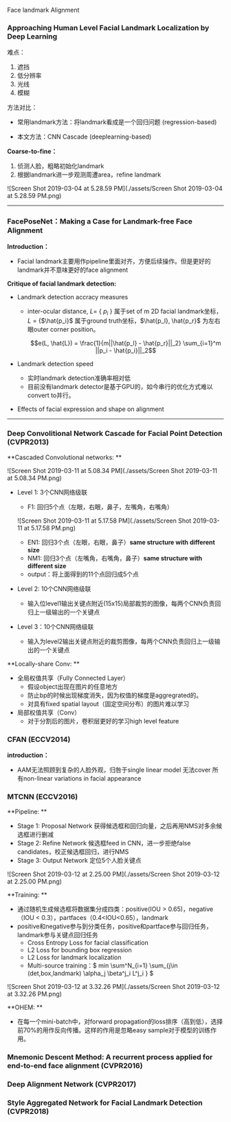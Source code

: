 Face landmark Alignment

### Approaching Human Level Facial Landmark Localization by Deep Learning

难点：

1. 遮挡
2. 低分辨率
3. 光线
4. 模糊

方法对比：

- 常用landmark方法：将landmark看成是一个回归问题 (regression-based)

- 本文方法：CNN Cascade (deeplearning-based)

**Coarse-to-fine：**

1. 侦测人脸，粗略初始化landmark
2. 根据landmark进一步观测周遭area，refine landmark

![Screen Shot 2019-03-04 at 5.28.59 PM](./assets/Screen Shot 2019-03-04 at 5.28.59 PM.png)

---

### FacePoseNet：Making a Case for Landmark-free Face Alignment

**Introduction：**

- Facial landmark主要用作pipeline里面对齐，方便后续操作。但是更好的landmark并不意味更好的face alignment

**Critique of facial landmark detection:**

- Landmark detection accracy measures

  - inter-ocular distance, $L$= { $p_i$ } 属于set of m 2D facial landmark坐标，$L$ = {$\hat{p_i}$ 属于ground truth坐标，$\hat{p_l}, \hat{p_r}$ 为左右眼outer corner position。

    $$e(L, \hat{L}) = \frac{1}{m||\hat{p_l} - \hat{p_r}||_2} \sum_{i=1}^m ||p_i - \hat{p_i}||_2$$

- Landmark detection speed

  - 实时landmark detection准确率相对低
  - 目前没有landmark detector是基于GPU的，如今串行的优化方式难以convert to并行。

- Effects of facial expression and shape on alignment

---

### Deep Convolitional Network Cascade for Facial Point Detection (CVPR2013)

**Cascaded Convolutional networks: **

![Screen Shot 2019-03-11 at 5.08.34 PM](./assets/Screen Shot 2019-03-11 at 5.08.34 PM.png)

- Level 1: 3个CNN网络级联

  - F1: 回归5个点（左眼，右眼，鼻子，左嘴角，右嘴角）

  ![Screen Shot 2019-03-11 at 5.17.58 PM](./assets/Screen Shot 2019-03-11 at 5.17.58 PM.png)

  - EN1: 回归3个点（左眼，右眼，鼻子）**same structure with different size**
  - NM1: 回归3个点（左嘴角，右嘴角，鼻子）**same structure with different size**
  - output：将上面得到的11个点回归成5个点

- Level 2: 10个CNN网络级联

  - 输入位level1输出关键点附近(15x15)局部裁剪的图像，每两个CNN负责回归上一级输出的一个关键点

- Level 3：10个CNN网络级联

  - 输入为level2输出关键点附近的裁剪图像，每两个CNN负责回归上一级输出的一个关键点

**Locally-share Conv: **

- 全局权值共享（Fully Connected Layer）
  - 假设object出现在图片的任意地方
  - 防止bp的时候出现梯度消失，因为权值的梯度是aggregrated的。
  - 对具有fixed spatial layout（固定空间分布）的图片难以学习
- 局部权值共享（Conv）
  - 对于分割后的图片，卷积层更好的学习high level feature

### CFAN (ECCV2014)

**introduction：**

- AAM无法照顾到复杂的人脸外观，归咎于single linear model 无法cover 所有non-linear variations in facial appearance



### MTCNN (ECCV2016)

**Pipeline: **

- Stage 1: Proposal Network 获得候选框和回归向量，之后再用NMS对多余候选框进行删减
- Stage 2: Refine Network 候选框feed in CNN，进一步拒绝false candidates，校正候选框回归，进行NMS
- Stage 3: Output Network 定位5个人脸关键点

![Screen Shot 2019-03-12 at 2.25.00 PM](./assets/Screen Shot 2019-03-12 at 2.25.00 PM.png)

**Training: **

- 通过随机生成候选框将数据集分成四类：positive(IOU > 0.65)，negative（IOU < 0.3），partfaces（0.4<IOU<0.65），landmark
- positive和negative参与到分类任务，positive和partface参与回归任务，landmark参与关键点回归任务
  - Cross Entropy Loss for facial classification
  - L2 Loss for bounding box regression
  - L2 Loss for landmark localization
  - Multi-source training：$ min \sum^N_{i=1} \sum_{j\in (det,box,landmark) \alpha_j \beta^j_i L^j_i } $ 

![Screen Shot 2019-03-12 at 3.32.26 PM](./assets/Screen Shot 2019-03-12 at 3.32.26 PM.png)



**OHEM: **

- 在每一个mini-batch中，对forward propagation的loss排序（高到低），选择前70%的用作反向传播。这样的作用是忽略easy sample对于模型的训练作用。





### Mnemonic Descent Method: A recurrent process applied for end-to-end face alignment (CVPR2016)

### Deep Alignment Network (CVPR2017)

### Style Aggregated Network for Facial Landmark Detection (CVPR2018)
